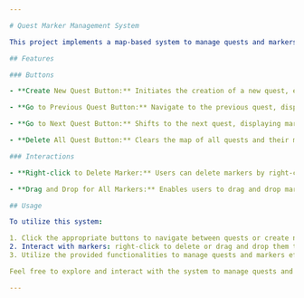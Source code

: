 ```yaml
---

# Quest Marker Management System

This project implements a map-based system to manage quests and markers, allowing users to interact with various functionalities:

## Features

### Buttons

- **Create New Quest Button:** Initiates the creation of a new quest, enabling users to add markers to this quest.

- **Go to Previous Quest Button:** Navigate to the previous quest, displaying markers or locations associated with the preceding quest.

- **Go to Next Quest Button:** Shifts to the next quest, displaying markers or locations relevant to the subsequent quest.

- **Delete All Quest Button:** Clears the map of all quests and their markers, removing all quests and associated points of interest.

### Interactions

- **Right-click to Delete Marker:** Users can delete markers by right-clicking on them. This action removes a specific marker from the current quest.

- **Drag and Drop for All Markers:** Enables users to drag and drop markers across the map for all quests, allowing the repositioning of markers regardless of the active quest.

## Usage

To utilize this system:

1. Click the appropriate buttons to navigate between quests or create new quests.
2. Interact with markers: right-click to delete or drag and drop them to new positions.
3. Utilize the provided functionalities to manage quests and markers effectively.

Feel free to explore and interact with the system to manage quests and markers seamlessly!

---
```

